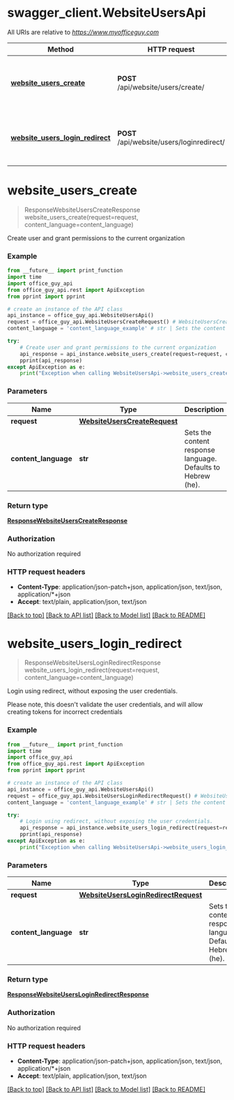 # swagger_client.WebsiteUsersApi

All URIs are relative to *https://www.myofficeguy.com*

Method | HTTP request | Description
------------- | ------------- | -------------
[**website_users_create**](WebsiteUsersApi.md#website_users_create) | **POST** /api/website/users/create/ | Create user and grant permissions to the current organization
[**website_users_login_redirect**](WebsiteUsersApi.md#website_users_login_redirect) | **POST** /api/website/users/loginredirect/ | Login using redirect, without exposing the user credentials.


# **website_users_create**
> ResponseWebsiteUsersCreateResponse website_users_create(request=request, content_language=content_language)

Create user and grant permissions to the current organization

### Example
```python
from __future__ import print_function
import time
import office_guy_api
from office_guy_api.rest import ApiException
from pprint import pprint

# create an instance of the API class
api_instance = office_guy_api.WebsiteUsersApi()
request = office_guy_api.WebsiteUsersCreateRequest() # WebsiteUsersCreateRequest |  (optional)
content_language = 'content_language_example' # str | Sets the content response language. Defaults to Hebrew (he). (optional)

try:
    # Create user and grant permissions to the current organization
    api_response = api_instance.website_users_create(request=request, content_language=content_language)
    pprint(api_response)
except ApiException as e:
    print("Exception when calling WebsiteUsersApi->website_users_create: %s\n" % e)
```

### Parameters

Name | Type | Description  | Notes
------------- | ------------- | ------------- | -------------
 **request** | [**WebsiteUsersCreateRequest**](WebsiteUsersCreateRequest.md)|  | [optional] 
 **content_language** | **str**| Sets the content response language. Defaults to Hebrew (he). | [optional] 

### Return type

[**ResponseWebsiteUsersCreateResponse**](ResponseWebsiteUsersCreateResponse.md)

### Authorization

No authorization required

### HTTP request headers

 - **Content-Type**: application/json-patch+json, application/json, text/json, application/*+json
 - **Accept**: text/plain, application/json, text/json

[[Back to top]](#) [[Back to API list]](../README.md#documentation-for-api-endpoints) [[Back to Model list]](../README.md#documentation-for-models) [[Back to README]](../README.md)

# **website_users_login_redirect**
> ResponseWebsiteUsersLoginRedirectResponse website_users_login_redirect(request=request, content_language=content_language)

Login using redirect, without exposing the user credentials.

Please note, this doesn't validate the user credentials, and will allow creating tokens for incorrect credentials

### Example
```python
from __future__ import print_function
import time
import office_guy_api
from office_guy_api.rest import ApiException
from pprint import pprint

# create an instance of the API class
api_instance = office_guy_api.WebsiteUsersApi()
request = office_guy_api.WebsiteUsersLoginRedirectRequest() # WebsiteUsersLoginRedirectRequest |  (optional)
content_language = 'content_language_example' # str | Sets the content response language. Defaults to Hebrew (he). (optional)

try:
    # Login using redirect, without exposing the user credentials.
    api_response = api_instance.website_users_login_redirect(request=request, content_language=content_language)
    pprint(api_response)
except ApiException as e:
    print("Exception when calling WebsiteUsersApi->website_users_login_redirect: %s\n" % e)
```

### Parameters

Name | Type | Description  | Notes
------------- | ------------- | ------------- | -------------
 **request** | [**WebsiteUsersLoginRedirectRequest**](WebsiteUsersLoginRedirectRequest.md)|  | [optional] 
 **content_language** | **str**| Sets the content response language. Defaults to Hebrew (he). | [optional] 

### Return type

[**ResponseWebsiteUsersLoginRedirectResponse**](ResponseWebsiteUsersLoginRedirectResponse.md)

### Authorization

No authorization required

### HTTP request headers

 - **Content-Type**: application/json-patch+json, application/json, text/json, application/*+json
 - **Accept**: text/plain, application/json, text/json

[[Back to top]](#) [[Back to API list]](../README.md#documentation-for-api-endpoints) [[Back to Model list]](../README.md#documentation-for-models) [[Back to README]](../README.md)

